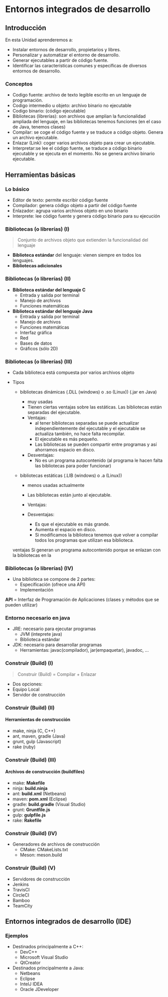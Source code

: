 # Entornos integrados de desarrollo


## Introducción


En esta Unidad aprenderemos a:

- Instalar entornos de desarrollo, propietarios y libres.
- Personalizar y automatizar el entorno de desarrollo.
- Generar ejecutables a partir de código fuente.
- Identificar las características comunes y específicas de diversos entornos de desarrollo.


### Conceptos

- Codigo fuente: archivo de texto legible escrito en un lenguaje de programación. 
- Codigo intermedio u objeto: archivo binario no ejecutable
- Codigo binario: (código ejecutable)
- Bibliotecas (librerías): son archivos que amplian la funcionalidad ampliada del lenguaje, en las bibliotecas tenemos funciones (en el caso de Java, tenemos clases)
- Compilar: se coge el código fuente y se traduce a código objeto. Genera un archivo ejecutable.
- Enlazar (Link): coger varios archivos objeto para crear un ejecutable.
- Interpretar:se lee el código fuente, se traduce a código binario ejecutable y se ejecuta en el momento. No se genera archivo binario ejecutable.



## Herramientas básicas


### Lo básico

- Editor de texto: permite escribir código fuente
- Compilador: genera código objeto a partir del código fuente
- Enlazador: agrupa varios archivos objeto en uno binario
- Interprete: lee código fuente y genera código binario para su ejecución


### Bibliotecas (o librerías) (I)

> Conjunto de archivos objeto que extienden la funcionalidad del lenguaje

- __Biblioteca estándar__ del lenguaje: vienen siempre en todos los lenguajes.
- __Bibliotecas adicionales__


### Bibliotecas (o librerías) (II)

- __Biblioteca estándar del lenguaje C__
  - Entrada y salida por terminal
  - Manejo de archivos
  - Funciones matemáticas
- __Biblioteca estándar del lenguaje Java__
  - Entrada y salida por terminal
  - Manejo de archivos
  - Funciones matemáticas
  - Interfaz gráfica 
  - Red
  - Bases de datos
  - Gráficos (sólo 2D)


### Bibliotecas (o librerías) (III)

- Cada biblioteca está compuesta por varios archivos objeto
- Tipos
  - bibliotecas dinámicas (.DLL (windows) o .so (Linux)) (.jar en Java)
    - muy usadas
    - Tienen ciertas ventajas sobre las estáticas. Las bibliotecas están separadas del ejecutable.
    - Ventajas: 
        - al tener bibliotecas separadas se puede actualizar independientemente del ejecutable y el ejecutable se actualiza     también, no hace falta recompilar.
        - El ejecutable es más pequeño.
        - Las bibliotecas se pueden compartir entre programas y así ahorramos espacio en disco.
    - Desventajas:
        - No es un programa autocontenido (al programa le hacen falta las bibliotecas para poder funcionar)
    
  - bibliotecas estáticas (.LIB (windows) o .a (Linux))
    - menos usadas actualmente
    - Las bibliotecas están junto al ejecutable.
    - Ventajas:
    
    - Desventajas:
        - Es que el ejecutable es más grande. 
        - Aumenta el espacio en disco. 
        - Si modificamos la biblioteca tenemos que volver a compilar todos los programas que utilizan esa biblioteca.
     
   ventajas Si generan un programa autocontenido porque se enlazan con la bibliotecas en la 


### Bibliotecas (o librerías) (IV)

- Una biblioteca se compone de 2 partes:
  - Especificación (ofrece una API)
  - Implementación 

__API__ = Interfaz de Programación de Aplicaciones (clases y métodos que se pueden utilizar)


### Entorno necesario en java

- JRE: necesario para ejecutar programas
  - JVM (inteprete java)
  - Biblioteca estándar
- JDK: necesario para desarrollar programas
  - Herramientas: javac(compilador), jar(empaquetar), javadoc, ...


### Construir (Build) (I) 

> Construir (Build) = Compilar + Enlazar

- Dos opciones:
 - Equipo Local
 - Servidor de construcción


### Construir (Build) (II) 
#### __Herramientas de construcción__

  - make, ninja (C, C++)
  - ant, maven, gradle (Java)
  - grunt, gulp (Javascript)
  - rake (ruby)


### Construir (Build) (III) 
#### __Archivos de construcción (buildfiles)__

  - make: __Makefile__
  - ninja: __build.ninja__
  - ant: __build.xml__ (Netbeans)
  - maven: __pom.xml__ (Eclipse)
  - gradle: __build.gradle__ (Visual Studio)
  - grunt: __Gruntfile.js__
  - gulp: __gulpfile.js__
  - rake: __Rakefile__


### Construir (Build) (IV) 

- Generadores de archivos de construcción
  - CMake: CMakeLists.txt
  - Meson: meson.build  


### Construir (Build) (V) 

 - Servidores de construcción
  - Jenkins 
  - TravisCI
  - CircleCI
  - Bamboo
  - TeamCity



## Entornos integrados de desarrollo (IDE)


### Ejemplos

- Destinados principalmente a C++:
  - DevC++
  - Microsoft Visual Studio
  - QtCreator
- Destinados principalmente a Java:
  - Netbeans
  - Eclipse
  - IntelJ IDEA
  - Oracle JDeveloper

 
